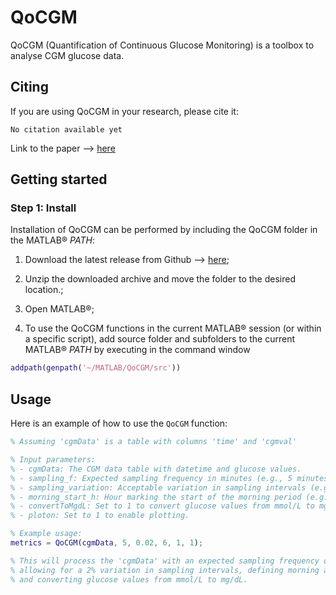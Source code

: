 # QoCGM

QoCGM (Quantification of Continuous Glucose Monitoring) is a toolbox to analyse CGM glucose data. 

## Citing

If you are using QoCGM in your research, please cite it:  
```
No citation available yet
```

Link to the paper --> [here](https://doi.org/)

## Getting started

### Step 1: Install 

Installation of QoCGM can be performed by including the QoCGM folder in the MATLAB® *PATH*: 

1. Download the latest release from Github --> [here](https://github.com/simcich/QoCGM/releases);

2. Unzip the downloaded archive and move the folder to the desired location.;
3. Open MATLAB®;
4. To use the QoCGM functions in the current MATLAB® session (or within a specific script), add source folder and subfolders to the current MATLAB® *PATH* by executing in the command window 
```MATLAB
addpath(genpath('~/MATLAB/QoCGM/src'))
```
## Usage

Here is an example of how to use the `QoCGM` function:

```matlab
% Assuming 'cgmData' is a table with columns 'time' and 'cgmval'

% Input parameters:
% - cgmData: The CGM data table with datetime and glucose values.
% - sampling_f: Expected sampling frequency in minutes (e.g., 5 minutes).
% - sampling_variation: Acceptable variation in sampling intervals (e.g., 0.02 for 2%).
% - morning_start_h: Hour marking the start of the morning period (e.g., 6 for 6 AM).
% - convertToMgdL: Set to 1 to convert glucose values from mmol/L to mg/dL.
% - ploton: Set to 1 to enable plotting.

% Example usage:
metrics = QoCGM(cgmData, 5, 0.02, 6, 1, 1);

% This will process the 'cgmData' with an expected sampling frequency of 5 minutes,
% allowing for a 2% variation in sampling intervals, defining morning as starting at 6 AM,
% and converting glucose values from mmol/L to mg/dL.
